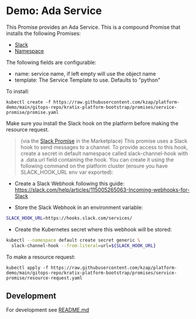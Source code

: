 # Demo: Ada Service

This Promise provides an Ada Service. This is a compound Promise that installs the following Promises:

- [Slack](https://github.com/syntasso/kratix-marketplace/tree/main/slack)
- [Namespace](https://github.com/syntasso/kratix-marketplace/tree/main/namespace)

The following fields are configurable:

- name: service name, if left empty will use the object name
- template: The Service Template to use. Defaults to "python"

To install:

```
kubectl create -f https://raw.githubusercontent.com/kzap/platform-demo/main/gitops-repo/kratix-platform-bootstrap/promises/service-promise/promise.yaml
```

Make sure you install the Slack hook on the platform before making the resource request.

> (via the [Slack Promise](https://github.com/syntasso/kratix-marketplace/tree/main/slack) in the Marketplace) This promise uses a Slack hook to send messages to a channel. To provide access to this hook, create a secret in default namespace called slack-channel-hook with a .data.url field containing the hook. You can create it using the following command on the platform cluster (ensure you have SLACK_HOOK_URL env var exported):

-  Create a Slack Webhook following this guide: https://slack.com/help/articles/115005265063-Incoming-webhooks-for-Slack

- Store the Slack Webhook in an environment variable:

```sh
SLACK_HOOK_URL=https://hooks.slack.com/services/
```

- Create the Kubernetes secret where this webhook will be stored:

```sh
kubectl --namespace default create secret generic \
  slack-channel-hook --from-literal=url=${SLACK_HOOK_URL}
```

To make a resource request:

```
kubectl apply -f https://raw.githubusercontent.com/kzap/platform-demo/main/gitops-repo/kratix-platform-bootstrap/promises/service-promise/resource-request.yaml
```
<!--
This resource request deploys the Kratix [sample Golang app](https://github.com/syntasso/sample-golang-app).

To test the sample app once it is successfully deployed, port forward with command below and access at `http://todo.default.local.gd:8081`:

```
kubectl --context kind-worker --namespace knative-serving port-forward svc/kourier 8081:80
```
-->

## Development

For development see [README.md](./internal/README.md)

<!--
## Questions? Feedback?

We are always looking for ways to improve Kratix and the Marketplace. If you run into issues or have ideas for us, please let us know. Feel free to [open an issue](https://github.com/syntasso/kratix-marketplace/issues/new/choose) or [put time on our calendar](https://www.syntasso.io/contact-us). We'd love to hear from you.
-->
